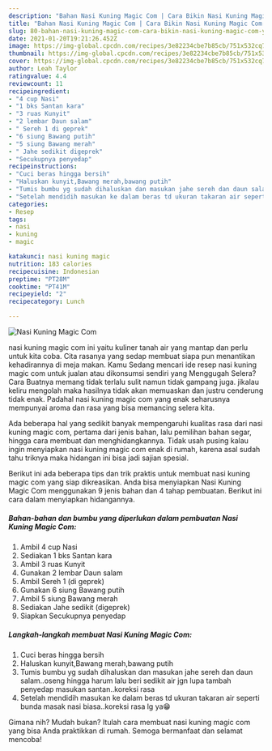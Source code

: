 ```yaml
---
description: "Bahan Nasi Kuning Magic Com | Cara Bikin Nasi Kuning Magic Com Yang Enak Dan Mudah"
title: "Bahan Nasi Kuning Magic Com | Cara Bikin Nasi Kuning Magic Com Yang Enak Dan Mudah"
slug: 80-bahan-nasi-kuning-magic-com-cara-bikin-nasi-kuning-magic-com-yang-enak-dan-mudah
date: 2021-01-20T19:21:26.452Z
image: https://img-global.cpcdn.com/recipes/3e82234cbe7b85cb/751x532cq70/nasi-kuning-magic-com-foto-resep-utama.jpg
thumbnail: https://img-global.cpcdn.com/recipes/3e82234cbe7b85cb/751x532cq70/nasi-kuning-magic-com-foto-resep-utama.jpg
cover: https://img-global.cpcdn.com/recipes/3e82234cbe7b85cb/751x532cq70/nasi-kuning-magic-com-foto-resep-utama.jpg
author: Leah Taylor
ratingvalue: 4.4
reviewcount: 11
recipeingredient:
- "4 cup Nasi"
- "1 bks Santan kara"
- "3 ruas Kunyit"
- "2 lembar Daun salam"
- " Sereh 1 di geprek"
- "6 siung Bawang putih"
- "5 siung Bawang merah"
- " Jahe sedikit digeprek"
- "Secukupnya penyedap"
recipeinstructions:
- "Cuci beras hingga bersih"
- "Haluskan kunyit,Bawang merah,bawang putih"
- "Tumis bumbu yg sudah dihaluskan dan masukan jahe sereh dan daun salam..oseng hingga harum lalu beri sedikit air jgn lupa tambah penyedap masukan santan..koreksi rasa"
- "Setelah mendidih masukan ke dalam beras td ukuran takaran air seperti bunda masak nasi biasa..koreksi rasa lg ya😁"
categories:
- Resep
tags:
- nasi
- kuning
- magic

katakunci: nasi kuning magic 
nutrition: 183 calories
recipecuisine: Indonesian
preptime: "PT28M"
cooktime: "PT41M"
recipeyield: "2"
recipecategory: Lunch

---
```



![Nasi Kuning Magic Com](https://img-global.cpcdn.com/recipes/3e82234cbe7b85cb/751x532cq70/nasi-kuning-magic-com-foto-resep-utama.jpg)


nasi kuning magic com ini yaitu kuliner tanah air yang mantap dan perlu untuk kita coba. Cita rasanya yang sedap membuat siapa pun menantikan kehadirannya di meja makan.
Kamu Sedang mencari ide resep nasi kuning magic com untuk jualan atau dikonsumsi sendiri yang Menggugah Selera? Cara Buatnya memang tidak terlalu sulit namun tidak gampang juga. jikalau keliru mengolah maka hasilnya tidak akan memuaskan dan justru cenderung tidak enak. Padahal nasi kuning magic com yang enak seharusnya mempunyai aroma dan rasa yang bisa memancing selera kita.

Ada beberapa hal yang sedikit banyak mempengaruhi kualitas rasa dari nasi kuning magic com, pertama dari jenis bahan, lalu pemilihan bahan segar, hingga cara membuat dan menghidangkannya. Tidak usah pusing kalau ingin menyiapkan nasi kuning magic com enak di rumah, karena asal sudah tahu triknya maka hidangan ini bisa jadi sajian spesial.




Berikut ini ada beberapa tips dan trik praktis untuk membuat nasi kuning magic com yang siap dikreasikan. Anda bisa menyiapkan Nasi Kuning Magic Com menggunakan 9 jenis bahan dan 4 tahap pembuatan. Berikut ini cara dalam menyiapkan hidangannya.

<!--inarticleads1-->

##### Bahan-bahan dan bumbu yang diperlukan dalam pembuatan Nasi Kuning Magic Com:

1. Ambil 4 cup Nasi
1. Sediakan 1 bks Santan kara
1. Ambil 3 ruas Kunyit
1. Gunakan 2 lembar Daun salam
1. Ambil  Sereh 1 (di geprek)
1. Gunakan 6 siung Bawang putih
1. Ambil 5 siung Bawang merah
1. Sediakan  Jahe sedikit (digeprek)
1. Siapkan Secukupnya penyedap




<!--inarticleads2-->

##### Langkah-langkah membuat Nasi Kuning Magic Com:

1. Cuci beras hingga bersih
1. Haluskan kunyit,Bawang merah,bawang putih
1. Tumis bumbu yg sudah dihaluskan dan masukan jahe sereh dan daun salam..oseng hingga harum lalu beri sedikit air jgn lupa tambah penyedap masukan santan..koreksi rasa
1. Setelah mendidih masukan ke dalam beras td ukuran takaran air seperti bunda masak nasi biasa..koreksi rasa lg ya😁




Gimana nih? Mudah bukan? Itulah cara membuat nasi kuning magic com yang bisa Anda praktikkan di rumah. Semoga bermanfaat dan selamat mencoba!
